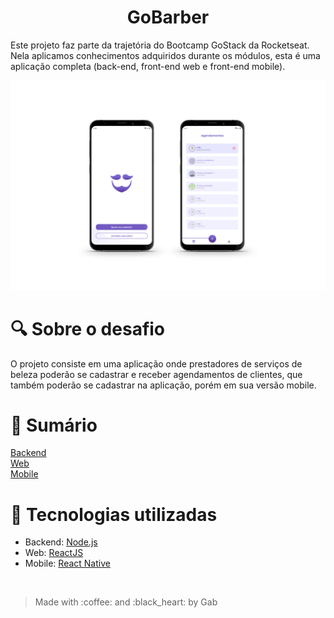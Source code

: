 <h1 align="center">GoBarber</h1>

Este projeto faz parte da trajetória do Bootcamp GoStack da Rocketseat. Nela aplicamos conhecimentos adquiridos durante os módulos, esta é uma aplicação completa (back-end, front-end web e front-end mobile).

<img src="./.github/mockup.png" />

# :mag: Sobre o desafio

O projeto consiste em uma aplicação onde prestadores de serviços de beleza poderão se cadastrar e receber agendamentos de clientes, que também poderão se cadastrar na aplicação, porém em sua versão mobile.

# :bookmark_tabs: Sumário

<a href="./gobarber-api">Backend</a><br/>
<a href="./gobarber-web">Web</a><br/>
<a href="./mobile">Mobile</a><br/>

# :satellite: Tecnologias utilizadas

* Backend: <a href="https://nodejs.org/en/docs/">Node.js</a>
* Web: <a href="https://pt-br.reactjs.org/">ReactJS</a>
* Mobile: <a href="https://reactnative.dev/">React Native</a>

<br>
<blockquote>Made with :coffee: and :black_heart: by Gab</blockquote>
